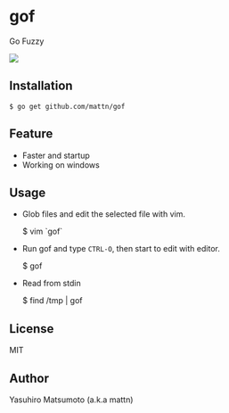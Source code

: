 # gof

Go Fuzzy

![](https://gist.github.com/mattn/7393210/raw/a3b16e248e24749f850859a9bd01a5e6893ed914/gof.gif)

## Installation

    $ go get github.com/mattn/gof

## Feature

* Faster and startup
* Working on windows

## Usage

* Glob files and edit the selected file with vim.

    $ vim \`gof\`

* Run gof and type `CTRL-O`, then start to edit with editor.

    $ gof

* Read from stdin

    $ find /tmp | gof

## License

MIT

## Author

Yasuhiro Matsumoto (a.k.a mattn)
